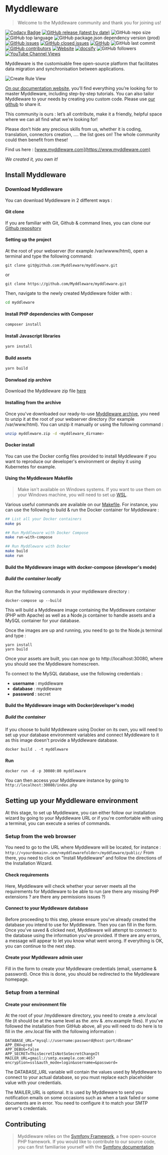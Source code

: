 # Myddleware

> Welcome to the Myddleware community and thank you for joining us!

[![Codacy Badge](https://app.codacy.com/project/badge/Grade/b22fda90ea2b4a9a9542b8026734e840)](https://www.codacy.com/gh/Myddleware/myddleware/dashboard?utm_source=github.com&amp;utm_medium=referral&amp;utm_content=Myddleware/myddleware&amp;utm_campaign=Badge_Grade)
[![GitHub release (latest by date)](https://img.shields.io/github/v/release/Myddleware/myddleware)](https://github.com/Myddleware/myddleware)
![GitHub repo size](https://img.shields.io/github/repo-size/Myddleware/myddleware)
![GitHub top language](https://img.shields.io/github/languages/top/Myddleware/myddleware)
![GitHub package.json dependency version (prod)](https://img.shields.io/github/package-json/dependency-version/Myddleware/myddleware/bootstrap)
[![GitHub issues](https://img.shields.io/github/issues/Myddleware/myddleware)](https://github.com/Myddleware/myddleware/issues)
[![GitHub closed issues](https://img.shields.io/github/issues-closed/Myddleware/myddleware)](https://github.com/Myddleware/myddleware/issues?q=is%3Aissue+is%3Aclosed)
[![GitHub](https://img.shields.io/github/license/Myddleware/myddleware)](https://github.com/Myddleware/myddleware/blob/main/LICENSE)
![GitHub last commit](https://img.shields.io/github/last-commit/Myddleware/myddleware)
[![GitHub contributors](https://img.shields.io/github/contributors/Myddleware/myddleware)](https://github.com/Myddleware/myddleware/graphs/contributors)
[![Website](https://img.shields.io/website?url=https%3A%2F%2Fwww.myddleware.com%2F)](https://www.myddleware.com/)
[![docsify](https://img.shields.io/badge/documented%20with-docsify-cc00ff.svg)](https://docsify.js.org/)
![GitHub followers](https://img.shields.io/github/followers/Myddleware?style=social)
[![YouTube Channel Views](https://img.shields.io/youtube/channel/views/UCxI0ziSiRXXTqQ-XfFJr7-w?style=social)](https://www.youtube.com/channel/UCxI0ziSiRXXTqQ-XfFJr7-w)

Myddleware is the customisable free open-source platform that facilitates data migration and synchronisation between applications.

![Create Rule View](http://community.myddleware.com/wp-content/uploads/2016/11/create_rule_view-1024x596.png)

[On our documentation website,](https://myddleware.github.io/myddleware) you’ll find everything you’re looking for to master Myddleware, including step-by-step tutorials. You can also tailor Myddleware to your needs by creating you custom code. Please use [our github](https://github.com/Myddleware) to share it.

This community is ours : let’s all contribute, make it a friendly, helpful space where we can all find what we’re looking for!

Please don’t hide any precious skills from us, whether it is coding, translation, connectors creation, .... the list goes on! The whole community could then benefit from these!


Find us here : [www.myddleware.com](https://www.myddleware.com)

*We created it, you own it!*

## Install Myddleware

### Download Myddleware

You can download Myddleware in 2 different ways :

<!-- tabs:start -->

#### **Git clone**

If you are familiar with Git, Github & command lines, you can clone our [Github repository](https://github.com/Myddleware/myddleware)

#### Setting up the project

At the root of your webserver (for example /var/wwww/html), open a terminal and type the following command:

```git
git clone git@github.com:Myddleware/myddleware.git 
 ```

or

```git
git clone https://github.com/Myddleware/myddleware.git
```

Then, navigate to the newly created Myddleware folder with :

```bash
cd myddleware 
```

#### Install PHP dependencies with Composer

```bash
composer install 
```

#### Install Javascript libraries

```bash
yarn install 
```

#### Build assets

```bash
yarn build 
```

#### **Donwload zip archive**

Download the Myddleware zip file [here](http://www.myddleware.com/solution/download)

#### Installing from the archive

Once you've downloaded our ready-to-use [Myddleware archive](http://www.myddleware.com/solution/download), you need to unzip it at the root of your webserver directory (for example /var/www/html). You can unzip it manually or using the following command :

```bash
unzip myddleware.zip -d <myddleware_dirname>
```

#### **Docker install**

You can use the Docker config files provided to install Myddleware if you want to reproduce our developer's environment or deploy it using Kubernetes for example.

#### Using the Myddleware Makefile

> Make isn't available on Windows systems. If you want to use them on your Windows machine, you will need to set up [WSL](https://docs.microsoft.com/en-us/windows/wsl/).

Various useful commands are available on our [Makefile](https://github.com/Myddleware/myddleware/blob/main/Makefile). For instance, you can use the following to build & run the Docker container for Myddleware :

```bash
## List all your Docker containers
make ps

## Run Myddleware with Docker Compose
make run-with-compose

## Run Myddleware with Docker
make build
make run
```

#### Build the Myddleware image with docker-compose (developer's mode)

##### Build the container locally

Run the following commands in your myddleware directory :

```docker-compose
docker-compose up --build

```

This will build a Myddleware image containing the Myddleware container (PHP with Apache) as well as a Node.js container to handle assets and a MySQL container for your database.

Once the images are up and running, you need to go to the Node.js terminal and type :

```yarn
yarn install
yarn build

```

Once your assets are built, you can now go to http://localhost:30080, where you should see the Myddleware homescreen.

To connect to the MySQL database, use the following credentials :

- **username** : myddleware
- **database** : myddleware
- **password** : secret

#### Build the Myddleware image with Docker(developer's mode)

##### Build the container

If you choose to build Myddleware using Docker on its own, you will need to set up your database environment variables and connect Myddleware to it as this image doesn't provide a Myddleware database.

```docker
docker build . -t myddleware
```

#### Run

```docker
docker run -d -p 30080:80 myddleware
```

You can then access your Myddleware instance by going to ```http://localhost:30080/index.php```

<!-- tabs:end -->

## Setting up your Myddleware environment

At this stage, to set up Myddleware, you can either follow our installation wizard by going to your Myddleware URL or if you're comfortable with using a terminal, you can execute a series of commands.

<!-- tabs:start -->
### **Setup from the web browser**

You need to go to the URL where Myddleware will be located, for instance : ```http://<yourdomain>.com/<myddlewarefolder>/myddleware/public/```
From there, you need to click on "Install Myddleware" and follow the directions of the Installation Wizard.

#### Check requirements

Here, Myddleware will check whether your server meets all the requirements for Myddleware to be able to run (are there any missing PHP extensions ? are there any permissions issues ?)

#### Connect to your Myddleware database

Before proceeding to this step, please ensure you've already created the database you intend to use for Myddleware. Then you can fill in the form. Once you've saved & clicked next, Myddleware will attempt to connect to the database using the information you've provided. If there are any errors, a message will appear to let you know what went wrong. If everything is OK, you can continue to the next step.

#### Create your Myddleware admin user

Fill in the form to create your Myddleware credentials (email, username & password). Once this is done, you should be redirected to the Myddleware homepage.

### **Setup from a terminal**

#### Create your environment file

At the root of your /myddleware directory, you need to create a .env.local file (it should be at the same level as the .env & .env.example files). If you've followed the installation from GitHub above, all you will need to do here is to fill in the .env.local file with the following information :

```env
DATABASE_URL="mysql://username:password@host:port/dbname"
APP_ENV=prod
APP_DEBUG=false
APP_SECRET=ThisSecretIsNotSoSecretChangeIt
MAILER_URL=gmail://smtp.example.com:465?encryption=ssl&auth_mode=login&username=&password=
```

The DATABASE_URL variable will contain the values used by Myddleware to connect to your actual database, so you must replace each placeholder value with your credentials.

The MAILER_URL is optional. It is used by Myddleware to send you notification emails on some occasions such as when a task failed or some documents are in error. You need to configure it to match your SMTP server's credentials.

<!-- tabs:end -->
## Contributing

> Myddleware relies on the [Symfony Framework](https://symfony.com/), a free open-source PHP framework. If you would like to contribute to our source code, you can first familiarise yourself with the [Symfony documentation](https://symfony.com/doc/current/index.html)
